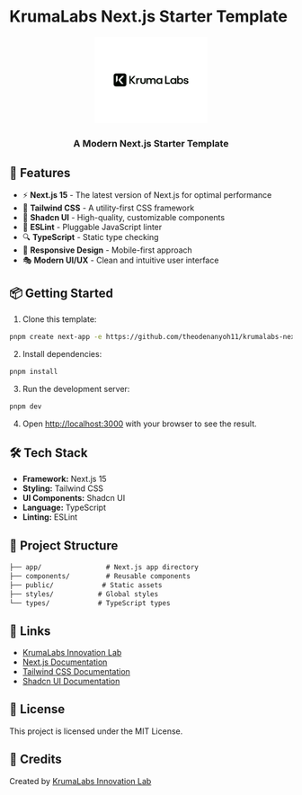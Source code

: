 # KrumaLabs Next.js Starter Template

<div align="center">
  <picture>
    <source media="(prefers-color-scheme: dark)" srcset="./public/logo/Logo-white.svg" />
    <source media="(prefers-color-scheme: light)" srcset="./public/logo/Logo-black.svg" />
    <img alt="KrumaLabs Logo" src="./public/logo/Logo-black.svg" width="200" />
  </picture>
  <h3 align="center">A Modern Next.js Starter Template</h3>
</div>

## 🚀 Features

- ⚡️ **Next.js 15** - The latest version of Next.js for optimal performance
- 🎨 **Tailwind CSS** - A utility-first CSS framework
- 🎯 **Shadcn UI** - High-quality, customizable components
- 📝 **ESLint** - Pluggable JavaScript linter
- 🔍 **TypeScript** - Static type checking
- 📱 **Responsive Design** - Mobile-first approach
- 🎭 **Modern UI/UX** - Clean and intuitive user interface

## 📦 Getting Started

1. Clone this template:
```bash
pnpm create next-app -e https://github.com/theodenanyoh11/krumalabs-nextjs-starter
```

2. Install dependencies:
```bash
pnpm install
```

3. Run the development server:
```bash
pnpm dev
```

4. Open [http://localhost:3000](http://localhost:3000) with your browser to see the result.

## 🛠️ Tech Stack

- **Framework:** Next.js 15
- **Styling:** Tailwind CSS
- **UI Components:** Shadcn UI
- **Language:** TypeScript
- **Linting:** ESLint

## 📝 Project Structure

```
├── app/                # Next.js app directory
├── components/         # Reusable components
├── public/            # Static assets
├── styles/           # Global styles
└── types/            # TypeScript types
```

## 🔗 Links

- [KrumaLabs Innovation Lab](https://www.krumalabs.com)
- [Next.js Documentation](https://nextjs.org/docs)
- [Tailwind CSS Documentation](https://tailwindcss.com/docs)
- [Shadcn UI Documentation](https://ui.shadcn.com)

## 📄 License

This project is licensed under the MIT License.

## 🙏 Credits

Created by [KrumaLabs Innovation Lab](https://www.krumalabs.com)
